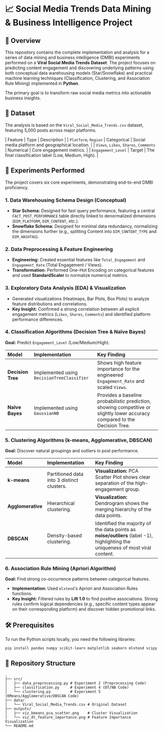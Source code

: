 
# 📈 Social Media Trends Data Mining & Business Intelligence Project

## 🎯 Overview

This repository contains the complete implementation and analysis for a series of data mining and business intelligence (DMBI) experiments performed on a **Viral Social Media Trends Dataset**. The project focuses on predicting content engagement and discovering underlying patterns using both conceptual data warehousing models (Star/Snowflake) and practical machine learning techniques (Classification, Clustering, and Association Rule Mining) implemented in **Python**.

The primary goal is to transform raw social media metrics into actionable business insights.

## 📁 Dataset

The analysis is based on the `Viral_Social_Media_Trends.csv` dataset, featuring 5,000 posts across major platforms.

| Feature | Type | Description |
| `Platform`, `Region` | Categorical | Social media platform and geographical location. |
| `Views`, `Likes`, `Shares`, `Comments` | Numerical | Core engagement metrics. |
| `Engagement_Level` | Target | The final classification label (Low, Medium, High). |

## 🧪 Experiments Performed

The project covers six core experiments, demonstrating end-to-end DMBI proficiency.

### **1. Data Warehousing Schema Design (Conceptual)**

* **Star Schema:** Designed for fast query performance, featuring a central `FACT_POST_PERFORMANCE` table directly linked to denormalized dimensions (`DIM_PLATFORM`, `DIM_CONTENT`, etc.).
* **Snowflake Schema:** Designed for minimal data redundancy, normalizing the dimensions further (e.g., splitting Content into `DIM_CONTENT_TYPE` and `DIM_HASHTAG`).

### **2. Data Preprocessing & Feature Engineering**

* **Engineering:** Created essential features like `Total_Engagement` and `Engagement_Rate` (Total Engagement / Views).
* **Transformation:** Performed One-Hot Encoding on categorical features and used **StandardScaler** to normalize numerical metrics.

### **3. Exploratory Data Analysis (EDA) & Visualization**

* Generated visualizations (Heatmaps, Bar Plots, Box Plots) to analyze feature distributions and correlations.
* **Key Insight:** Confirmed a strong correlation between all explicit engagement metrics (`Likes`, `Shares`, `Comments`) and identified platform performance differences.

### **4. Classification Algorithms (Decision Tree & Naïve Bayes)**

**Goal:** Predict `Engagement_Level` (Low/Medium/High).

| Model | Implementation | Key Finding |
| :--- | :--- | :--- |
| **Decision Tree** | Implemented using `DecisionTreeClassifier` | Shows high feature importance for the engineered `Engagement_Rate` and scaled `Views`. |
| **Naïve Bayes** | Implemented using `GaussianNB` | Provides a baseline probabilistic prediction, showing competitive or slightly lower accuracy compared to the Decision Tree. |

### **5. Clustering Algorithms (k-means, Agglomerative, DBSCAN)**

**Goal:** Discover natural groupings and outliers in post performance.

| Model | Implementation | Key Finding |
| :--- | :--- | :--- |
| **k-means** | Partitioned data into 3 distinct clusters. | **Visualization:** PCA Scatter Plot shows clear separation of the high-engagement group. |
| **Agglomerative** | Hierarchical clustering. | **Visualization:** Dendrogram shows the merging hierarchy of the data points. |
| **DBSCAN** | Density-based clustering. | Identified the majority of the data points as **noise/outliers** (label -1), highlighting the uniqueness of most viral content. |

### **6. Association Rule Mining (Apriori Algorithm)**

**Goal:** Find strong co-occurrence patterns between categorical features.

* **Implementation:** Used `mlxtend`'s Apriori and Association Rules functions.
* **Key Insight:** Filtered rules by **Lift 1.0** to find positive associations. Strong rules confirm logical dependencies (e.g., specific content types appear on their corresponding platform) and discover hidden promotional links.

## 🛠️ Prerequisites

To run the Python scripts locally, you need the following libraries:

```bash
pip install pandas numpy scikit-learn matplotlib seaborn mlxtend scipy
````

## 🚀 Repository Structure

```
.
├── src/
│   ├── data_preprocessing.py # Experiment 2 (Preprocessing Code)
│   ├── classification.py     # Experiment 4 (DT/NB Code)
│   └── clustering.py         # Experiment 5 (KMeans/Agglomerative/DBSCAN Code)
├── data/
│   └── Viral_Social_Media_Trends.csv # Original Dataset
├── outputs/
│   ├── viz_kmeans_pca_scatter.png    # Cluster Visualization
│   └── viz_dt_feature_importance.png # Feature Importance Visualization
└── README.md
```
